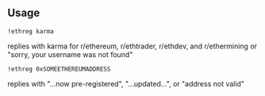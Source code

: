 ## Usage

`!ethreg karma`

replies with karma for r/ethereum, r/ethtrader, r/ethdev, and r/ethermining or "sorry, your username was not found"


`!ethreg 0xSOMEETHEREUMADDRESS`

replies with "...now pre-registered", "...updated...", or "address not valid"
